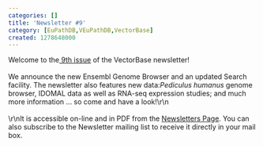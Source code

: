 ```yaml
---
categories: []
title: 'Newsletter #9'
category: [EuPathDB,VEuPathDB,VectorBase]
created: 1278648000
---
```

Welcome to the<a href="/newsletters/issue-9"> 9th issue</a> of the VectorBase newsletter!<br><br>
We announce the new Ensembl Genome Browser and an updated Search facility. The newsletter also features new data:<i>Pediculus humanus</i> genome browser, IDOMAL data as well as RNA-seq expression studies; and much more information ... so come and have a look!\r\n<br><br>\r\nIt is accessible on-line and in PDF from the <a href="/newsletters">Newsletters Page</a>. You can also subscribe to the Newsletter mailing list to receive it directly in your mail box. 
<br><br>
